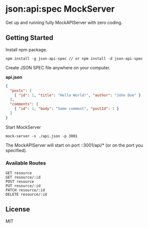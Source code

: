 # json:api:spec MockServer

Get up and running fully MockAPIServer with zero coding.

## Getting Started

Install npm package.

```
npm install -g json-api-spec // or npm install -d json-api-spec
```

Create JSON SPEC file anywhere on your computer.

**api.json**
```json
{
  "posts": [
    { "id": 1, "title": "Hello World!", "author": "John Doe" }
  ],
  "comments": [
    { "id": 1, "body": "Some comment", "postId": 1 }
  ]
}
```

Start MockServer

```
mock-server -s ./api.json -p 3001
```

The MockAPIServer will start on port ::3001/api/* (or on the port you specified).

### Available Routes

```
GET resource
GET resource/:id
POST resource
PUT resource/:id
PATCH resource/:id
DELETE resource/:id
```

## License

MIT